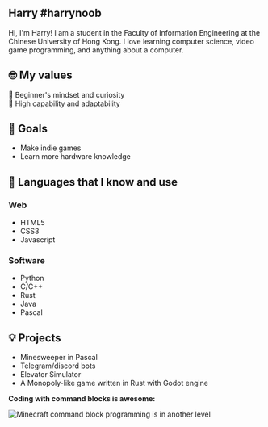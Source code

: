 ## Harry #harrynoob
Hi, I'm Harry! I am a student in the Faculty of Information Engineering at the Chinese University of Hong Kong. I love learning computer science, video game programming, and anything about a computer.

## 🤓 My values
🍏 Beginner's mindset and curiosity<br>
💨 High capability and adaptability<br>

## 🌱 Goals
- Make indie games
- Learn more hardware knowledge

## 🧠 Languages that I know and use
### Web
- HTML5
- CSS3
- Javascript
### Software
- Python
- C/C++
- Rust
- Java
- Pascal

## 💡 Projects
- Minesweeper in Pascal
- Telegram/discord bots
- Elevator Simulator
- A Monopoly-like game written in Rust with Godot engine


**Coding with command blocks is awesome:**

![Minecraft command block programming is in another level](https://i.kym-cdn.com/photos/images/original/001/340/291/07b.jpg)


<!--
## 🔗 Get in touch
- Personal site: 
- Dev.to: 
- StackOverflow: 



- 🔭 I’m currently working on ...
- 🌱 I’m currently learning ...
- 👯 I’m looking to collaborate on ...
- 🤔 I’m looking for help with ...
- 💬 Ask me about ...
- 📫 How to reach me: ...
- 😄 Pronouns: ...
- ⚡ Fun fact: ...
-->

